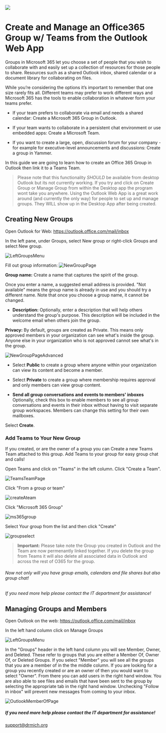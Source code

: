 ![](src/images/Group-email-in-Outlook-134kb.png)

# Create and Manage an Office365 Group w/ Teams from the Outlook Web App

Groups in Microsoft 365 let you choose a set of people that you wish to collaborate with and easily set up a collection of resources for those people to share. Resources such as a shared Outlook inbox, shared calendar or a document library for collaborating on files.

While you’re considering the options it’s important to remember that one size rarely fits all. Different teams may prefer to work different ways and Microsoft 365 has the tools to enable collaboration in whatever form your teams prefer.

- If your team prefers to collaborate via email and needs a shared calendar: Create a Microsoft 365 Group in Outlook.

- If your team wants to collaborate in a persistent chat environment or use embedded apps: Create a Microsoft Team.

- If you want to create a large, open, discussion forum for your company - for example for executive-level announcements and discussions: Create a group in Yammer.

In this guide we are going to learn how to create an Office 365 Group in Outlook then link it to a Teams Team.

>Please note that this functionality *SHOULD* be available from desktop Outlook but its not currently working. If you try and click on Create Group or Manage Group from within the Desktop app the program wont take you anywhere. Using the Outlook Web App is a great work around (and currently the only way) for people to set up and manage groups. They WILL show up in the Desktop App after being created.


## Creating New Groups

Open Outlook for Web: https://outlook.office.com/mail/inbox

In the left pane, under Groups, select New group or right-click Groups and select New group.

![LeftGroupsMenu](src/images/LeftGroupsMenu.png)    

Fill out group information:
![NewGroupPage](src/images/NewGroupPage.png)

**Group name:** Create a name that captures the spirit of the group.

Once you enter a name, a suggested email address is provided. "Not available" means the group name is already in use and you should try a different name. Note that once you choose a group name, it cannot be changed.

- **Description:** Optionally, enter a description that will help others understand the group's purpose. This description will be included in the welcome email when others join the group.


**Privacy:** By default, groups are created as Private. This means only approved members in your organization can see what's inside the group. Anyone else in your organization who is not approved cannot see what's in the group.

![NewGroupPageAdvanced](src/images/NewGroupPageAdvanced.png)

- Select **Public** to create a group where anyone within your organization can view its content and become a member.

- Select **Private** to create a group where membership requires approval and only members can view group content.

- **Send all group conversations and events to members' inboxes** Optionally, check this box to enable members to see all group conversations and events in their inbox without having to visit separate group workspaces. Members can change this setting for their own mailboxes.

Select **Create**.

### Add Teams to Your New Group

If you created, or are the owner of a group you can Create a new Teams Team attached to this group. Add Teams to your group for easy group chat and calls!

Open Teams and click on "Teams" in the left column. Click "Create a Team".

![TeamsTeamPage](src/images/TeamsTeamPage.png)


Click "From a group or team"

![createAteam](src/images/createAteam.png)

Click "Microsoft 365 Group"

![ms365group](src/images/ms365group.png)

Select Your group from the list and then click "Create"

![groupselect](src/images/groupselect.png)


> **Important:** Please take note the Group you created in Outlook and the Team are now permenantly linked together. If you delete the group from Teams it will also delete all associated data in Outlook and across the rest of O365 for the group.


###### Now not only will you have group emails, calendars and file shares but also group chat!


*If you need more help please contact the IT department for assistance!*


## Managing Groups and Members
Open Outlook  on the web: https://outlook.office.com/mail/inbox

In the left hand column click on Manage Groups

![LeftGroupsMenu](src/images/LeftGroupsMenu.png)    


In the "Groups" header in the left hand column you will see Member, Owner, and Deleted. These refer to groups that you are either a Member Of, Owner Of, or Deleted Groups. If you select "Member" you will see all the groups that you are a member of in the the middle column. If you are looking for a group you recently created or are an owner of then you would want to select "Owner".  From there you can add users in the right hand window. You are also able to see files and emails that have been sent to the group by selecting the appropriate tab in the right hand window. Unchecking "Follow in inbox" will prevent new messages from coming to your inbox.

![OutlookMemberOfPage](src/images/OutlookMemberOfPage.png)


##### *If you need more help please contact the IT department for assistance!*

support@drmich.org